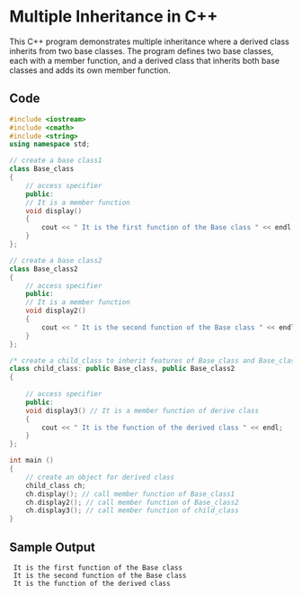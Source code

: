 # Multiple Inheritance in C++

This C++ program demonstrates multiple inheritance where a derived class inherits from two base classes. The program defines two base classes, each with a member function, and a derived class that inherits both base classes and adds its own member function.

## Code

```cpp
#include <iostream>   
#include <cmath>  
#include <string> 
using namespace std;   

// create a base class1    
class Base_class  
{  
    // access specifier  
    public:   
    // It is a member function  
    void display()  
    {  
        cout << " It is the first function of the Base class " << endl;  
    }  
};  

// create a base class2  
class Base_class2  
{  
    // access specifier  
    public:   
    // It is a member function  
    void display2()  
    {  
        cout << " It is the second function of the Base class " << endl;  
    }  
};  

/* create a child_class to inherit features of Base_class and Base_class2 with access specifier. */  
class child_class: public Base_class, public Base_class2  
{  
      
    // access specifier  
    public:  
    void display3() // It is a member function of derive class  
    {  
        cout << " It is the function of the derived class " << endl;      
    }  
};  

int main ()  
{  
    // create an object for derived class  
    child_class ch;   
    ch.display(); // call member function of Base_class1  
    ch.display2(); // call member function of Base_class2  
    ch.display3(); // call member function of child_class  
}
```
## Sample Output
```
 It is the first function of the Base class
 It is the second function of the Base class
 It is the function of the derived class

